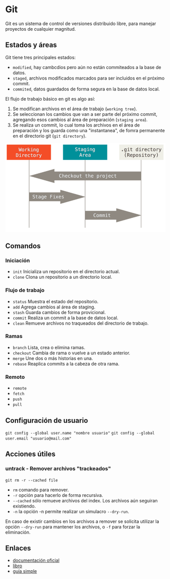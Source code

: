 # Git

Git es un sistema de control de versiones distribuido libre, para manejar proyectos de cualquier magnitud.

## Estados y áreas

Git tiene tres principales estados:

- `modified`, hay cambcdios pero aún no están commiteados a la base de datos.
- `staged`, archivos modificados marcados para ser incluidos en el próximo commit.
- `commited`, datos guardados de forma segura en la base de datos local.

El flujo de trabajo básico en git es algo así:

1. Se modifican archivos en el área de trabajo (`working tree`).
2. Se seleccionan los cambios que van a ser parte del próximo commit, agregando esos cambios al área de preparación (`staging area`).
3. Se realiza un commit, lo cual toma los archivos en el área de preparación y los guarda como una "instantanea", de fomra permanente en el directorio git (`git directory`).

![Estados y áreas](./img/git_areas.png)

## Comandos

### Iniciación

- `init` Inicializa un repositorio en el directorio actual.
- `clone` Clona un repositorio a un directorio local.

### Flujo de trabajo

- `status` Muestra el estado del repositorio.
- `add` Agrega cambios al área de staging.
- `stash` Guarda cambios de forma provicional.
- `commit` Realiza un commit a la base de datos local.
- `clean` Remueve archivos no traqueados del directorio de trabajo.

### Ramas

- `branch` Lista, crea o elimina ramas.
- `checkout` Cambia de rama o vuelve a un estado anterior.
- `merge` Une dos o más historias en una.
- `rebase` Reaplica commits a la cabeza de otra rama.

### Remoto

- `remote`
- `fetch`
- `push`
- `pull`

## Configuración de usuario

`git config --global user.name "nombre usuario"`
`git config --global user.email "usuario@mail.com"`

## Acciones útiles

### untrack - Remover archivos "trackeados"

`git rm -r --cached file`

- `rm` comando para remover.
- `-r` opción para hacerlo de forma recursiva.
- `--cached` sólo remueve archivos del index. Los archivos aún seguiran existiendo.
- `-n` la opción -n permite realizar un simulacro `--dry-run`.

En caso de existir cambios en los archivos a remover se solicita utilizar la opción `--dry-run`
para mantener los archivos, o `-f` para forzar la eliminación.

## Enlaces

- [documentación oficial](https://git-scm.com/doc)
- [libro](https://git-scm.com/book/en/v2)
- [guía simple](http://rogerdudler.github.io/git-guide/)
